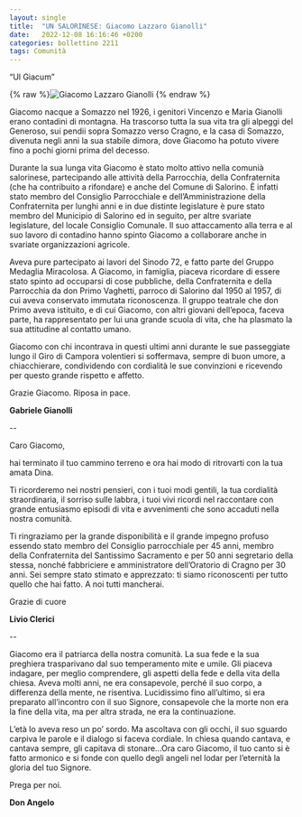 ```yaml
---
layout: single
title:  "UN SALORINESE: Giacomo Lazzaro Gianolli"
date:   2022-12-08 16:16:46 +0200
categories: bollettino 2211
tags: Comunità
---
```


“Ul Giacum”


{% raw %}<img class="full"
 src="/assets/images/bollettino2211/giacomo.jpg" 
 alt="Giacomo Lazzaro Gianolli">
{% endraw %}


Giacomo nacque a Somazzo nel 1926, i genitori Vincenzo e Maria Gianolli erano contadini di montagna. Ha trascorso tutta la sua vita tra gli alpeggi del Generoso, sui pendii sopra Somazzo verso Cragno, e la casa di Somazzo, divenuta negli anni la sua stabile dimora, dove Giacomo ha potuto vivere fino a pochi giorni prima del decesso.

Durante la sua lunga vita Giacomo è stato molto attivo nella comunià salorinese, partecipando alle attività della Parrocchia, della Confraternita (che ha contribuito a rifondare) e anche del Comune di Salorino. È infatti stato membro del Consiglio Parrocchiale e dell’Amministrazione della Confraternita per lunghi anni e in due distinte legislature è pure stato membro del Municipio di Salorino ed in seguito, per altre svariate legislature, del locale Consiglio Comunale. Il suo attaccamento alla terra e al suo lavoro di contadino hanno spinto Giacomo a collaborare anche in svariate organizzazioni agricole.

Aveva pure partecipato ai lavori del Sinodo 72, e fatto parte del Gruppo Medaglia Miracolosa.
A Giacomo, in famiglia, piaceva ricordare di essere stato spinto ad occuparsi di cose pubbliche, della Confraternita e della Parrocchia da don Primo Vaghetti, parroco di Salorino dal 1950 al 1957, di cui aveva conservato immutata riconoscenza. Il gruppo teatrale che don Primo aveva istituito, e di cui Giacomo, con altri giovani dell’epoca, faceva parte, ha rappresentato per lui una grande scuola di vita, che ha plasmato la sua attitudine al contatto umano.

Giacomo con chi incontrava in questi ultimi anni durante le sue passeggiate lungo il Giro di Campora volentieri si soffermava, sempre di buon umore, a chiacchierare, condividendo con cordialità le sue convinzioni e ricevendo per questo grande rispetto e affetto.

Grazie Giacomo. Riposa in pace.

__Gabriele Gianolli__

--

Caro Giacomo,

hai terminato il tuo cammino terreno e ora hai modo di ritrovarti con la tua amata Dina.

Ti ricorderemo nei nostri pensieri, con i tuoi modi gentili, la tua cordialità straordinaria, il sorriso sulle labbra, i tuoi vivi ricordi nel raccontare con grande entusiasmo episodi di vita e avvenimenti che sono accaduti nella nostra comunità.

Ti ringraziamo per la grande disponibilità e il grande impegno profuso essendo stato membro del Consiglio parrocchiale per 45 anni, membro della Confraternita del Santissimo Sacramento e per 50 anni segretario della stessa, nonché fabbriciere e amministratore dell’Oratorio di Cragno per 30 anni. Sei sempre stato stimato e apprezzato: ti siamo riconoscenti per tutto quello che hai fatto.
A noi tutti mancherai.

Grazie di cuore

__Livio Clerici__


--

Giacomo era il patriarca della nostra comunità. La sua fede e la sua preghiera trasparivano dal suo temperamento mite e umile. Gli piaceva indagare, per meglio comprendere, gli aspetti della fede e della vita della chiesa. Aveva molti anni, ne era consapevole, perché il suo corpo, a differenza della mente, ne risentiva. Lucidissimo fino all’ultimo, si era preparato all’incontro con il suo Signore, consapevole che la morte non era la fine della vita, ma per altra strada, ne era la continuazione.

L’età lo aveva reso un po’ sordo. Ma ascoltava con gli occhi, il suo sguardo carpiva le parole e il dialogo si faceva cordiale. In chiesa quando cantava, e cantava sempre, gli capitava di stonare…Ora caro Giacomo, il tuo canto si è fatto armonico e si fonde con quello degli angeli nel lodar per l’eternità la gloria del tuo Signore.

Prega per noi.

__Don Angelo__

